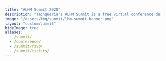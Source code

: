 ```yaml
---
title: "#LHM Summit 2020"
description: "Techqueria's #LHM Summit is a free virtual conference during Latinx Heritage Month (LHM) created to empower Latinx professionals in tech, connect them with companies who are committed to inclusion and to celebrate the thriving Latinx in tech community."
image: "/assets/img/summit/lhm-summit-banner.png"
layout: "custom/summit"
hideImage: true
aliases:
  - /summit/
  - /conference/
  - /summit/rsvp/
  - /summit/tickets/
---
```

